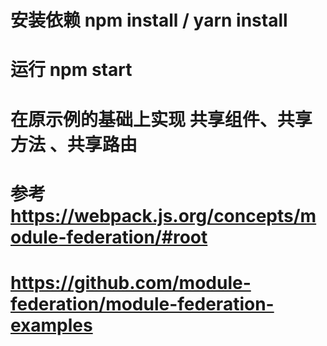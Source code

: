 # 安装依赖  npm install / yarn install
# 运行      npm start 
# 在原示例的基础上实现 共享组件、共享方法 、共享路由
# 参考 https://webpack.js.org/concepts/module-federation/#root
#      https://github.com/module-federation/module-federation-examples